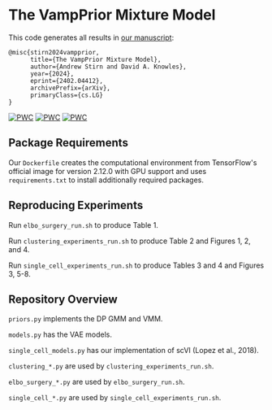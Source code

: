 # The VampPrior Mixture Model

This code generates all results in [our manuscript](https://arxiv.org/abs/2402.04412):
```
@misc{stirn2024vampprior,
      title={The VampPrior Mixture Model}, 
      author={Andrew Stirn and David A. Knowles},
      year={2024},
      eprint={2402.04412},
      archivePrefix={arXiv},
      primaryClass={cs.LG}
}
```
[![PWC](https://img.shields.io/endpoint.svg?url=https://paperswithcode.com/badge/the-vampprior-mixture-model/image-clustering-on-fashion-mnist)](https://paperswithcode.com/sota/image-clustering-on-fashion-mnist?p=the-vampprior-mixture-model)
[![PWC](https://img.shields.io/endpoint.svg?url=https://paperswithcode.com/badge/the-vampprior-mixture-model/unsupervised-image-classification-on-mnist)](https://paperswithcode.com/sota/unsupervised-image-classification-on-mnist?p=the-vampprior-mixture-model)
[![PWC](https://img.shields.io/endpoint.svg?url=https://paperswithcode.com/badge/the-vampprior-mixture-model/image-clustering-on-mnist-full)](https://paperswithcode.com/sota/image-clustering-on-mnist-full?p=the-vampprior-mixture-model)

## Package Requirements

Our ``Dockerfile`` creates the computational environment from TensorFlow's official image for version 2.12.0 with GPU support and uses ``requirements.txt`` to install additionally required packages.

## Reproducing Experiments

Run ``elbo_surgery_run.sh`` to produce Table 1.

Run ``clustering_experiments_run.sh`` to produce Table 2 and Figures 1, 2, and 4.

Run ``single_cell_experiments_run.sh`` to produce Tables 3 and 4 and Figures 3, 5-8.

## Repository Overview

``priors.py`` implements the DP GMM and VMM.

``models.py`` has the VAE models.

``single_cell_models.py`` has our implementation of scVI (Lopez et al., 2018).

``clustering_*.py`` are used by ``clustering_experiments_run.sh``.

``elbo_surgery_*.py`` are used by ``elbo_surgery_run.sh``.

``single_cell_*.py`` are used by ``single_cell_experiments_run.sh``.

